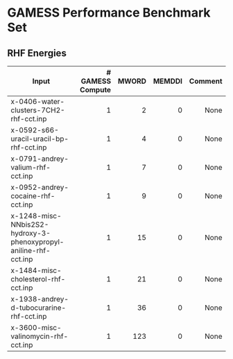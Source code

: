 # GAMESS Performance Benchmark Set

## RHF Energies

|Input|# GAMESS Compute|MWORD|MEMDDI|Comment|
|-----|----------------:|-----:|------:|-------:|
|x-0406-water-clusters-7CH2-rhf-cct.inp|1|2|0|None|
|x-0592-s66-uracil-uracil-bp-rhf-cct.inp|1|4|0|None|
|x-0791-andrey-valium-rhf-cct.inp|1|7|0|None|
|x-0952-andrey-cocaine-rhf-cct.inp|1|9|0|None|
|x-1248-misc-NNbis2S2-hydroxy-3-phenoxypropyl-aniline-rhf-cct.inp|1|15|0|None|
|x-1484-misc-cholesterol-rhf-cct.inp|1|21|0|None|
|x-1938-andrey-d-tubocurarine-rhf-cct.inp|1|36|0|None|
|x-3600-misc-valinomycin-rhf-cct.inp|1|123|0|None|
